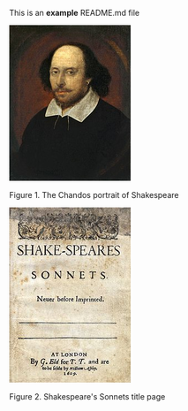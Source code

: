 This is an **example** README.md file

![fig_shakespeare](figures/shakespeare_portrait.jpg)

Figure 1. The Chandos portrait of Shakespeare

![fig_sonnets](figures/shakespeare_sonnets.jpg)

Figure 2. Shakespeare's Sonnets title page 
